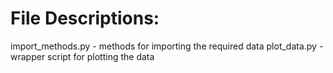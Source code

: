 # File Descriptions:

import_methods.py - methods for importing the required data
plot_data.py - wrapper script for plotting the data
